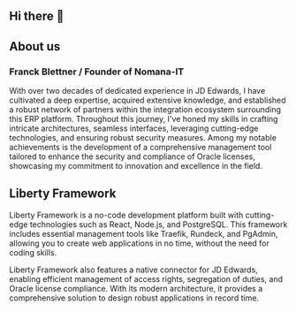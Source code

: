 ## Hi there 👋

## About us
### Franck Blettner / Founder of Nomana-IT
With over two decades of dedicated experience in JD Edwards, I have cultivated a deep expertise, acquired extensive knowledge, and established a robust network of partners within the integration ecosystem surrounding this ERP platform. Throughout this journey, I've honed my skills in crafting intricate architectures, seamless interfaces, leveraging cutting-edge technologies, and ensuring robust security measures. Among my notable achievements is the development of a comprehensive management tool tailored to enhance the security and compliance of Oracle licenses, showcasing my commitment to innovation and excellence in the field.

## Liberty Framework
Liberty Framework is a no-code development platform built with cutting-edge technologies such as React, Node.js, and PostgreSQL. This framework includes essential management tools like Traefik, Rundeck, and PgAdmin, allowing you to create web applications in no time, without the need for coding skills.

Liberty Framework also features a native connector for JD Edwards, enabling efficient management of access rights, segregation of duties, and Oracle license compliance. With its modern architecture, it provides a comprehensive solution to design robust applications in record time.

